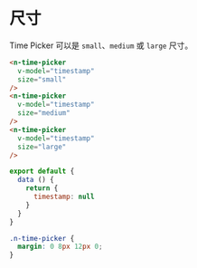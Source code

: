 # 尺寸
Time Picker 可以是 `small`、`medium` 或 `large` 尺寸。
```html
<n-time-picker
  v-model="timestamp"
  size="small"
/>
<n-time-picker
  v-model="timestamp"
  size="medium"
/>
<n-time-picker
  v-model="timestamp"
  size="large"
/>
```
```js
export default {
  data () {
    return {
      timestamp: null
    }
  }
}
```
```css
.n-time-picker {
  margin: 0 8px 12px 0;
}
```